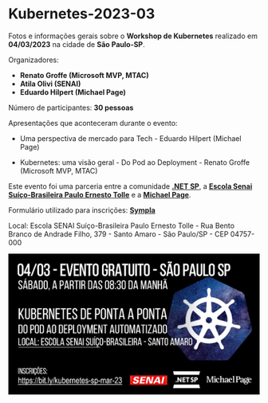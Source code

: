 # Kubernetes-2023-03
Fotos e informações gerais sobre o **Workshop de Kubernetes** realizado em **04/03/2023** na cidade de **São Paulo-SP**.

Organizadores:
- **Renato Groffe (Microsoft MVP, MTAC)**
- **Atila Olivi (SENAI)**
- **Eduardo Hilpert (Michael Page)**

Número de participantes: **30 pessoas**

Apresentações que aconteceram durante o evento:
* Uma perspectiva de mercado para Tech - Eduardo Hilpert (Michael Page)

* Kubernetes: uma visão geral - Do Pod ao Deployment - Renato Groffe (Microsoft MVP, MTAC)

Este evento foi uma parceria entre a comunidade [**.NET SP**](https://www.meetup.com/dotnet-Sao-Paulo/), a [**Escola Senai Suíço-Brasileira Paulo Ernesto Tolle**](hhttps://suicobrasileira.sp.senai.br/) e a [**Michael Page**](https://www.michaelpage.com.br/).

Formulário utilizado para inscrições: [**Sympla**](https://www.sympla.com.br/evento/kubernetes-de-ponta-a-ponta-do-pod-ao-deployment-automatizado-gratuito-e-presencial/1876047)

Local: Escola SENAI Suíço-Brasileira Paulo Ernesto Tolle - Rua Bento Branco de Andrade Filho, 379 - Santo Amaro - São Paulo/SP - CEP 04757-000

![Banner do evento](img/kubernetes-2023-03.jfif)
